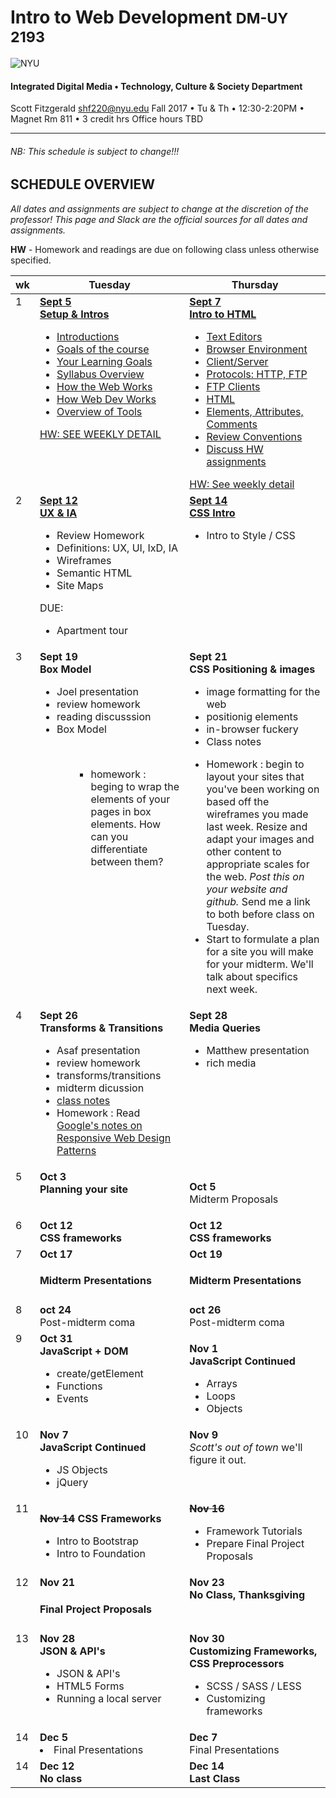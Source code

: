 #
# Intro to Web Development <small>DM-UY 2193</small>

![NYU](http://engineering.nyu.edu/files/tandon_long_color.png)
#### Integrated Digital Media • Technology, Culture & Society Department


Scott Fitzgerald shf220@nyu.edu
Fall 2017 • Tu & Th • 12:30-2:20PM • Magnet Rm 811 • 3 credit hrs
Office hours TBD

---
###### NB: This schedule is subject to change!!!

## SCHEDULE OVERVIEW

*All dates and assignments are subject to change at the discretion of the professor! This page and Slack are the official sources for all dates and assignments.*

**HW** - Homework and readings are due on following class unless otherwise specified.<br/>

<table>
<thead>
<th width="2%">wk</th>
<th width="49%">Tuesday</th>
<th width="49%">Thursday</th>
</thead>
<tr>
<td valign="top">1</td>
<td valign="top">
<a href="weekly_detail/week1.html">
<b>Sept 5<br/> Setup & Intros</b>

<ul>
<li>Introductions</li>
<li>Goals of the course</li>
<li>Your Learning Goals</li>
<li>Syllabus Overview</li>
<li>How the Web Works</li>
<li>How Web Dev Works</li>
<li>Overview of Tools</li>
</ul>
HW:
SEE WEEKLY DETAIL

</a>
</td>
<td valign="top" width="49%">
<a href="weekly_detail/week1.html">
<b>Sept 7<br/> Intro to HTML</b>
<ul>
<li>Text Editors</li>
<li>Browser Environment</li>
<li>Client/Server</li>
<li>Protocols: HTTP, FTP</li>
<li>FTP Clients</li>
<li>HTML</li>
<li>Elements, Attributes, Comments</li>
<li>Review Conventions</li>
<li>Discuss HW assignments</li>
</ul>
HW: See weekly detail
</ul>
</a>

</td>
</tr>
<tr>
<td valign="top">2</td>
<td valign="top">
<a href="weekly_detail/week2.html">
<b>Sept 12</b><b><br/>UX & IA</b></a>
<ul>

<li>Review Homework </li>
<li>Definitions: UX, UI, IxD, IA</li>

<li>Wireframes</li>
<li>Semantic HTML</li>

<li>Site Maps</li>



</ul>
DUE:
<ul>
<li>Apartment  tour</li>
</ul>

</td>
<td valign="top">
<a href="weekly_detail/week2.html">
<b>Sept 14<br/>CSS  Intro</b></a>
<ul>
<li>Intro to Style / CSS</li>

</ul>




</td>
</tr>
<tr>
<td valign="top">3</td>
<td valign="top"><b>Sept 19 <br />Box Model<br/> </b>
<ul><li>Joel presentation</li>
<li>review homework</li>
<li>reading discusssion</li>
<li>Box  Model</li>
<ul>
<br/>
<ul><li>homework : beging to wrap the elements of your pages in box elements. How can you differentiate between them? 
</ul>

</td>
<td valign="top"><b>Sept 21<br/>
CSS Positioning  &  images</b>

<ul><li>image formatting for the web</li>
<li>positionig elements</li>
<li>in-browser fuckery</li>
<li><ahref="https://github.com/shfitz/DM2193-Intro-to-Web-F17/tree/master/week%203.2%20class%20examples">Class notes</a></li>
</ul>

<ul><li>Homework : begin to layout your sites that you've been working on based off the wireframes you made last week. Resize and adapt your images and other content to appropriate scales for the web.  <em>Post this on your website and github.</em> Send me a link to both before class on Tuesday.</li>
<li>Start to formulate a plan for a site you will make for your midterm. We'll talk about specifics next week.</li></ul>

</td>
</tr>
<tr>
<td valign="top">4</td>
<td valign="top"><b>Sept 26</b>
<br/>
<b>Transforms & Transitions</b>
<ul><li>Asaf  presentation</li>
<li>review homework</li>
<li>transforms/transitions</li>
<li>midterm dicussion</li>
<li><a  href="https://github.com/shfitz/DM2193-Intro-to-Web-F17/tree/master/week%204.1">class notes</a></li><li>Homework : Read <a  href="https://developers.google.com/web/fundamentals/design-and-ux/responsive/patterns?hl=en">Google's notes on Responsive Web Design Patterns</a></ul>
</td>
<td valign="top"><b>Sept 28<br/>
Media Queries</b>
<ul><li>Matthew  presentation</li>
<li>rich media</li></ul>


</td>
</tr>
<tr>
<td valign="top">5</td>
<td valign="top"><b>Oct 3 <br/>
Planning your site
</b>

</td>
<td valign="top"><b>


Oct 5</b>
<br/>
Midterm Proposals







</td>
</tr>
<tr>
<td valign="top">6</td>

<td valign="top"><b>Oct 12<br></b>
<b>CSS frameworks</b>
</td>
<td valign="top"><b>Oct 12<br></b>
<b>CSS frameworks</b>
</td>

</tr>

<tr>
<td valign="top">7</td>
<td valign="top"><b>Oct 17</b><br>
<h4>Midterm Presentations</h4>
</td>
<td valign="top"><b>Oct 19</b><br>
<h4>Midterm Presentations</h4>
</td>
</tr>


<tr>
<td valign="top">8</td>
<td valign="top"><b>oct 24</b><br>
Post-midterm coma
</td>
<td valign="top"><b>oct 26</b><br>
Post-midterm coma

</td>
</tr>


<tr>
<td valign="top">9</td>
<td valign="top">
<b>Oct 31</b><br>
<b>JavaScript + DOM</b>
<ul>
<li>create/getElement</li>
<li>Functions</li>
<li>Events</li>
</ul></a>
</td>
<td valign="top">


<b>Nov 1</b><br>
<b>JavaScript Continued</b>
<ul>
<li>Arrays</li>
<li>Loops</li>
<li>Objects</li>
</ul>

</td>
</tr>

<tr>
<td valign="top">10</td>
<td valign="top"><b>Nov 7</b><br>
<b>JavaScript Continued</b>
<ul>
<li>JS Objects</li>
<li>jQuery</li>
</ul>
</td>
<td valign="top">
<b>Nov 9</b><br>
<em>Scott's out of town</em>
we'll figure it out.

</td>
</tr>
<tr>
<td valign="top">11</td>
<td valign="top">

<s><b>Nov 14</b></s>
<b>CSS Frameworks</b>
<ul>
<li>Intro to Bootstrap</li>
<li>Intro to Foundation</li>

</ul>
</td>
<td valign="top">
<s><b>Nov 16</b></s>

<ul>
<li>Framework Tutorials</li>
<li>Prepare Final Project Proposals</li>

</ul>
</td>
</tr>
<tr>
<td valign="top">12</td>
<td valign="top"><b>Nov 21</b><br>
<h4>Final Project Proposals</h4>
</td>
<td valign="top"><b>Nov 23</b><br>
<b> No Class, Thanksgiving</b>
</td>
</tr>

<tr>
<td valign="top">13</td>
<td valign="top"><b>Nov 28</b><br>
<b>JSON & API's</b>
<ul>
<li>JSON & API's</li>
<li>HTML5 Forms</li>
<li>Running a local server</li>
</ul>
<!--<b>More Framework Components</b>
<ul>
<li>Customizing Components</li>
<li>JavaScript Components</li>
<li>JQuery Mobile</li>
<b>Command Line & Node.js</b>
<ul>
<li>Intro to Node.JS</li>
<li>Run a local server with node.js</li>
<li>Customizing Bootstrap source code</li>
<li>Gulp / Webpack</li>
<li>Bower</li>
<li>NPM</li> -->
</ul>
</td>
<td valign="top"><b>Nov 30</b><br>
<b>Customizing Frameworks,
CSS Preprocessors</b>
<ul>
<li>SCSS / SASS / LESS</li>
<li>Customizing frameworks</li>
</ul>
</td>
</tr>

<tr>
<td valign="top">14</td>
<td valign="top"><b>Dec 5</b><br>
<li>Final  Presentations</li>

</td>
<td valign="top"><b>Dec 7</b><br>
Final  Presentations
</td>
</tr>

<tr>
<td valign="top">14</td>
<td valign="top"><b>Dec 12</b><br>
<b>No  class</b>


</td>
<td valign="top"><b>Dec 14</b><br>
<b>Last  Class</b>
<br/>
</td>
</tr>


</table>

